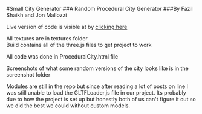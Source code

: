 #Small City Generator
##A Random Procedural City Generator
###By Fazil Shaikh and Jon Mallozzi


Live version of code is visible at by [clicking here](http://www.cs.usm.maine.edu/~mallozzi/finalproject/ProceduralCity.html)

All textures are in textures folder <br/>
Build contains all of the three.js files to get project to work<br/>

All code was done in ProceduralCity.html file

Screenshots of what some random versions of the city looks like is in the screenshot folder

Modules are still in the repo but since after reading a lot of posts 
on line I was still unable to load the GLTFLoader.js file
in our project. Its probably due to how the project is set up 
but honestly both of us can't figure it out so we did the 
best we could without
custom models.



